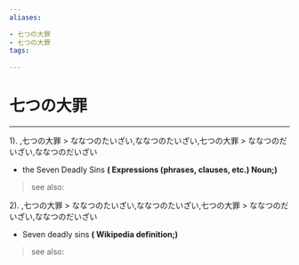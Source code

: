 ```yaml
---
aliases:
    
- 七つの大罪
- 七つの大罪
tags:
    
---
```


# 七つの大罪
---
1).
,七つの大罪 > ななつのたいざい,ななつのたいざい,七つの大罪 > ななつのだいざい,ななつのだいざい

- the Seven Deadly Sins
**( Expressions (phrases, clauses, etc.) Noun;)**
> see also: 
            
2).
,七つの大罪 > ななつのたいざい,ななつのたいざい,七つの大罪 > ななつのだいざい,ななつのだいざい

- Seven deadly sins
**( Wikipedia definition;)**
> see also: 
            